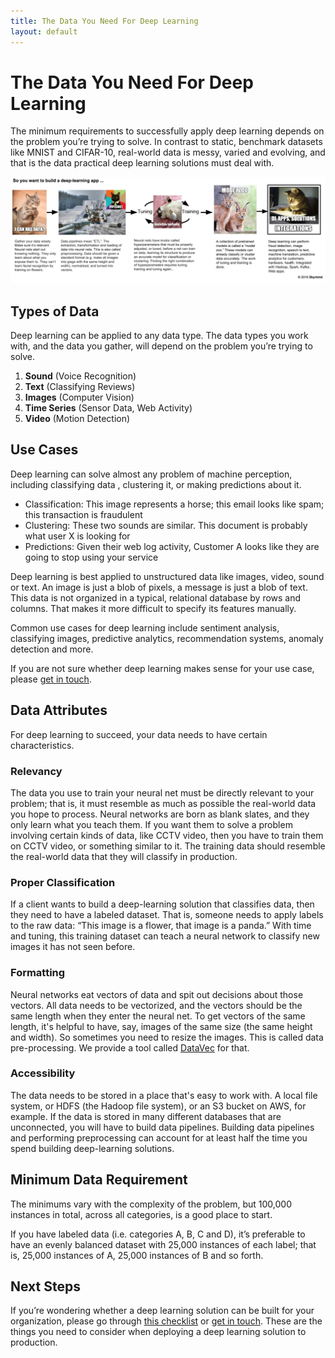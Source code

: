 ```yaml
---
title: The Data You Need For Deep Learning
layout: default
---
```


# The Data You Need For Deep Learning

The minimum requirements to successfully apply deep learning depends on the problem you’re trying to solve. In contrast to static, 
benchmark datasets like MNIST and CIFAR-10, real-world data is messy, varied and evolving, and that is the data practical deep learning 
solutions must deal with. 

![Alt text](./img/dl-workflow-cats.png) 

## Types of Data

Deep learning can be applied to any data type. The data types you work with, and the data you gather, will depend on the problem you’re 
trying to solve. 


1. **Sound** (Voice Recognition)
2. **Text** (Classifying Reviews)
3. **Images** (Computer Vision)
4. **Time Series** (Sensor Data, Web Activity)
5. **Video** (Motion Detection)

## Use Cases

Deep learning can solve almost any problem of machine perception, including classifying data , clustering it, or making predictions about
it.

* Classification: This image represents a horse; this email looks like spam; this transaction is fraudulent
* Clustering: These two sounds are similar. This document is probably what user X is looking for
* Predictions: Given their web log activity, Customer A looks like they are going to stop using your service

Deep learning is best applied to unstructured data like images, video, sound or text. An image is just a blob of pixels, a message is 
just a blob of text. This data is not organized in a typical, relational database by rows and columns. That makes it more difficult to 
specify its features manually. 

Common use cases for deep learning include sentiment analysis, classifying images, predictive analytics, recommendation systems, anomaly 
detection and more. 

If you are not sure whether deep learning makes sense for your use case, please [get in touch](https://skymind.io/contact).

## Data Attributes

For deep learning to succeed, your data needs to have certain characteristics.

### Relevancy

The data you use to train your neural net must be directly relevant to your problem; that is, it must resemble as much as possible the 
real-world data you hope to process. Neural networks are born as blank slates, and they only learn what you teach them. If you want them 
to solve a problem involving certain kinds of data, like CCTV video, then you have to train them on CCTV video, or something similar to 
it. The training data should resemble the real-world data that they will classify in production.

### Proper Classification

If a client wants to build a deep-learning solution that classifies data, then they need to have a labeled dataset. That is, someone 
needs to apply labels to the raw data: “This image is a flower, that image is a panda.” With time and tuning, this training dataset can 
teach a neural network to classify new images it has not seen before.

### Formatting

Neural networks eat vectors of data and spit out decisions about those vectors. All data needs to be vectorized, and the vectors should 
be the same length when they enter the neural net. To get vectors of the same length, it's helpful to have, say, images of the same size 
(the same height and width). So sometimes you need to resize the images. This is called data pre-processing. We provide a tool called 
[DataVec](http://deeplearning4j.org/datavec) for that.

### Accessibility

The data needs to be stored in a place that's easy to work with. A local file system, or HDFS (the Hadoop file system), or an S3 bucket 
on AWS, for example. If the data is stored in many different databases that are unconnected, you will have to build data pipelines. 
Building data pipelines and performing preprocessing can account for at least half the time you spend building deep-learning solutions. 

## Minimum Data Requirement

The minimums vary with the complexity of the problem, but 100,000 instances in total, across all categories, is a good place to start.

If you have labeled data (i.e. categories A, B, C and D), it’s preferable to have an evenly balanced dataset with 25,000 instances of 
each label; that is, 25,000 instances of A, 25,000 instances of B and so forth.

## Next Steps

If you’re wondering whether a deep learning solution can be built for your organization, please go through [this 
checklist](http://deeplearning4j.org/questions) or [get in touch](https://skymind.io/contact). These are the things you need to consider 
when deploying a deep learning solution to production. 

